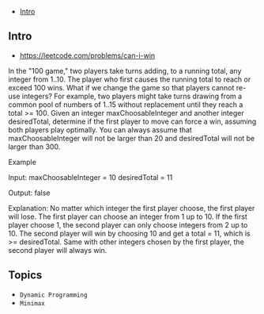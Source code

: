 - [Intro](#intro)

## Intro

- https://leetcode.com/problems/can-i-win

In the "100 game," two players take turns adding, to a running total, any integer from 1..10. The player who first causes the running total to reach or exceed 100 wins. 
What if we change the game so that players cannot re-use integers? 
For example, two players might take turns drawing from a common pool of numbers of 1..15 without replacement until they reach a total >= 100.
Given an integer maxChoosableInteger and another integer desiredTotal, determine if the first player to move can force a win, assuming both players play optimally. 
You can always assume that maxChoosableInteger will not be larger than 20 and desiredTotal will not be larger than 300.

Example

Input:
maxChoosableInteger = 10
desiredTotal = 11

Output:
false

Explanation:
No matter which integer the first player choose, the first player will lose.
The first player can choose an integer from 1 up to 10.
If the first player choose 1, the second player can only choose integers from 2 up to 10.
The second player will win by choosing 10 and get a total = 11, which is >= desiredTotal.
Same with other integers chosen by the first player, the second player will always win.



## Topics

- `Dynamic Programming`
- `Minimax`


